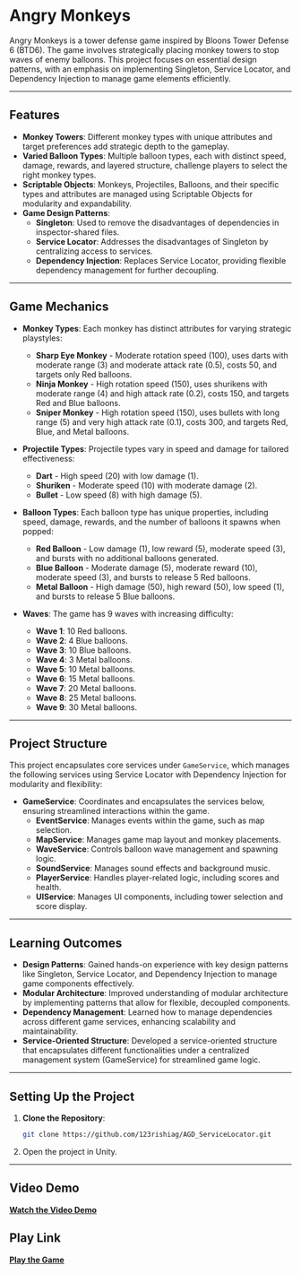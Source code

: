 # Angry Monkeys

Angry Monkeys is a tower defense game inspired by Bloons Tower Defense 6 (BTD6). The game involves strategically placing monkey towers to stop waves of enemy balloons. This project focuses on essential design patterns, with an emphasis on implementing Singleton, Service Locator, and Dependency Injection to manage game elements efficiently.

---

## Features

- **Monkey Towers**: Different monkey types with unique attributes and target preferences add strategic depth to the gameplay.
- **Varied Balloon Types**: Multiple balloon types, each with distinct speed, damage, rewards, and layered structure, challenge players to select the right monkey types.
- **Scriptable Objects**: Monkeys, Projectiles, Balloons, and their specific types and attributes are managed using Scriptable Objects for modularity and expandability.
- **Game Design Patterns**:
  - **Singleton**: Used to remove the disadvantages of dependencies in inspector-shared files.
  - **Service Locator**: Addresses the disadvantages of Singleton by centralizing access to services.
  - **Dependency Injection**: Replaces Service Locator, providing flexible dependency management for further decoupling.

---

## __Game Mechanics__

- **Monkey Types**: Each monkey has distinct attributes for varying strategic playstyles:
  - **Sharp Eye Monkey** - Moderate rotation speed (100), uses darts with moderate range (3) and moderate attack rate (0.5), costs 50, and targets only Red balloons.
  - **Ninja Monkey** - High rotation speed (150), uses shurikens with moderate range (4) and high attack rate (0.2), costs 150, and targets Red and Blue balloons.
  - **Sniper Monkey** - High rotation speed (150), uses bullets with long range (5) and very high attack rate (0.1), costs 300, and targets Red, Blue, and Metal balloons.

- **Projectile Types**: Projectile types vary in speed and damage for tailored effectiveness:
  - **Dart** - High speed (20) with low damage (1).
  - **Shuriken** - Moderate speed (10) with moderate damage (2).
  - **Bullet** - Low speed (8) with high damage (5).

- **Balloon Types**: Each balloon type has unique properties, including speed, damage, rewards, and the number of balloons it spawns when popped:
  - **Red Balloon** - Low damage (1), low reward (5), moderate speed (3), and bursts with no additional balloons generated.
  - **Blue Balloon** - Moderate damage (5), moderate reward (10), moderate speed (3), and bursts to release 5 Red balloons.
  - **Metal Balloon** - High damage (50), high reward (50), low speed (1), and bursts to release 5 Blue balloons.

- **Waves**: The game has 9 waves with increasing difficulty:
  - **Wave 1**: 10 Red balloons.
  - **Wave 2**: 4 Blue balloons.
  - **Wave 3**: 10 Blue balloons.
  - **Wave 4**: 3 Metal balloons.
  - **Wave 5**: 10 Metal balloons.
  - **Wave 6**: 15 Metal balloons.
  - **Wave 7**: 20 Metal balloons.
  - **Wave 8**: 25 Metal balloons.
  - **Wave 9**: 30 Metal balloons.

---

## __Project Structure__

This project encapsulates core services under `GameService`, which manages the following services using Service Locator with Dependency Injection for modularity and flexibility:

- **GameService**: Coordinates and encapsulates the services below, ensuring streamlined interactions within the game.
  - **EventService**: Manages events within the game, such as map selection.
  - **MapService**: Manages game map layout and monkey placements.
  - **WaveService**: Controls balloon wave management and spawning logic.
  - **SoundService**: Manages sound effects and background music.
  - **PlayerService**: Handles player-related logic, including scores and health.
  - **UIService**: Manages UI components, including tower selection and score display.

---

## __Learning Outcomes__

- **Design Patterns**: Gained hands-on experience with key design patterns like Singleton, Service Locator, and Dependency Injection to manage game components effectively.
- **Modular Architecture**: Improved understanding of modular architecture by implementing patterns that allow for flexible, decoupled components.
- **Dependency Management**: Learned how to manage dependencies across different game services, enhancing scalability and maintainability.
- **Service-Oriented Structure**: Developed a service-oriented structure that encapsulates different functionalities under a centralized management system (GameService) for streamlined game logic.

---

## __Setting Up the Project__

1. **Clone the Repository**:
   ```bash
   git clone https://github.com/123rishiag/AGD_ServiceLocator.git
   ```
2. Open the project in Unity.

---

## __Video Demo__

[__Watch the Video Demo__](https://www.loom.com/share/b3d6ca11dbf04b3ab043543845b6c550?sid=ef63eeb6-0e89-4bcc-b984-3ae746a4d48c)

## __Play Link__

[__Play the Game__](https://outscal.com/narishabhgarg/game/play-angry-monkeys-10-game)